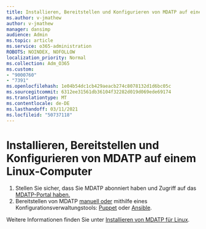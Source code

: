 ```yaml
---
title: Installieren, Bereitstellen und Konfigurieren von MDATP auf einem Linux-Computer
ms.author: v-jmathew
author: v-jmathew
manager: dansimp
audience: Admin
ms.topic: article
ms.service: o365-administration
ROBOTS: NOINDEX, NOFOLLOW
localization_priority: Normal
ms.collection: Adm_O365
ms.custom:
- "9000760"
- "7391"
ms.openlocfilehash: 1e04b54dc1cb429aeacb274c8078132d1d6bc05c
ms.sourcegitcommit: 6312ee31561db36104f32282d019d069ede69174
ms.translationtype: MT
ms.contentlocale: de-DE
ms.lasthandoff: 03/11/2021
ms.locfileid: "50737118"
---
```

# <a name="install-deploy-and-configure-mdatp-on-a-linux-machine"></a>Installieren, Bereitstellen und Konfigurieren von MDATP auf einem Linux-Computer

1. Stellen Sie sicher, dass Sie MDATP abonniert haben und Zugriff auf das [MDATP-Portal haben.](https://go.microsoft.com/fwlink/?linkid=2144512)
2. Bereitstellen von MDATP [manuell oder](https://go.microsoft.com/fwlink/?linkid=2144809) mithilfe eines Konfigurationsverwaltungstools: [Puppet](https://go.microsoft.com/fwlink/?linkid=2144715) oder [Ansible](https://go.microsoft.com/fwlink/?linkid=2144716).

Weitere Informationen finden Sie unter [Installieren von MDATP für Linux](https://go.microsoft.com/fwlink/?linkid=2144717).
